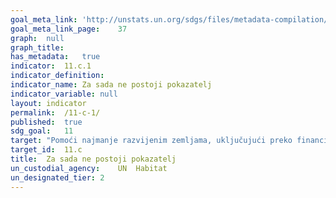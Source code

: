 ```yaml
---	
goal_meta_link:	'http://unstats.un.org/sdgs/files/metadata-compilation/Metadata-Goal-11.pdf'
goal_meta_link_page:	37
graph:	null
graph_title:	
has_metadata:	true
indicator:	11.c.1
indicator_definition:	
indicator_name:	Za sada ne postoji pokazatelj
indicator_variable:	null
layout:	indicator
permalink:	/11-c-1/
published:	true  
sdg_goal:	11
target:	"Pomoći najmanje razvijenim zemljama, uključujući preko financijskih i tehničkih oblika pomoći, prilikom izgradnje održivih i otpornih zgrada koristeći lokalne materijale"
target_id:	11.c
title:	Za sada ne postoji pokazatelj
un_custodial_agency:	UN  Habitat
un_designated_tier:	2
---	
```

